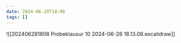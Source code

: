```yaml
---
date: 2024-06-28T18:08
tags: []
---
```

![[202406281808 Probeklausur 10 2024-06-28 18.13.08.excalidraw]]
